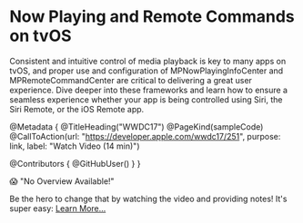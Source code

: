 # Now Playing and Remote Commands on tvOS

Consistent and intuitive control of media playback is key to many apps on tvOS, and proper use and configuration of MPNowPlayingInfoCenter and MPRemoteCommandCenter are critical to delivering a great user experience. Dive deeper into these frameworks and learn how to ensure a seamless experience whether your app is being controlled using Siri, the Siri Remote, or the iOS Remote app.

@Metadata {
   @TitleHeading("WWDC17")
   @PageKind(sampleCode)
   @CallToAction(url: "https://developer.apple.com/wwdc17/251", purpose: link, label: "Watch Video (14 min)")

   @Contributors {
      @GitHubUser(<replace this with your GitHub handle>)
   }
}

😱 "No Overview Available!"

Be the hero to change that by watching the video and providing notes! It's super easy:
 [Learn More…](https://wwdcnotes.github.io/WWDCNotes/documentation/wwdcnotes/contributing)
